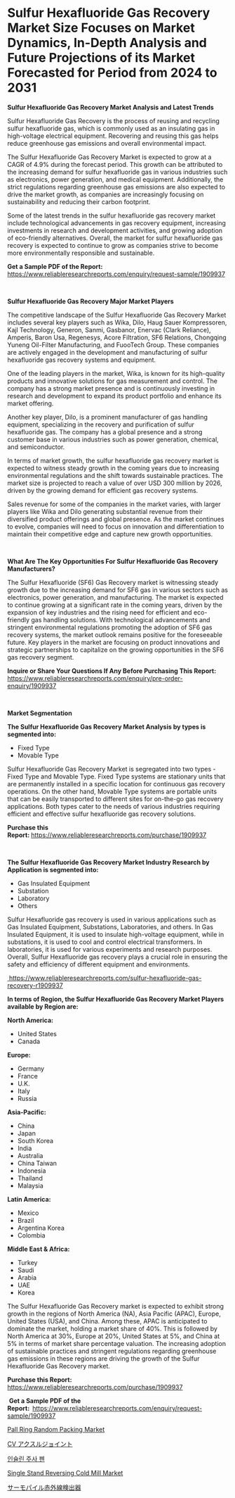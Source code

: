 <p><h1>Sulfur Hexafluoride Gas Recovery Market Size Focuses on Market Dynamics, In-Depth Analysis and Future Projections of its Market Forecasted for Period from 2024 to 2031</h1></p><p><strong>Sulfur Hexafluoride Gas Recovery Market Analysis and Latest Trends</strong></p>
<p><p>Sulfur Hexafluoride Gas Recovery is the process of reusing and recycling sulfur hexafluoride gas, which is commonly used as an insulating gas in high-voltage electrical equipment. Recovering and reusing this gas helps reduce greenhouse gas emissions and overall environmental impact.</p><p>The Sulfur Hexafluoride Gas Recovery Market is expected to grow at a CAGR of 4.9% during the forecast period. This growth can be attributed to the increasing demand for sulfur hexafluoride gas in various industries such as electronics, power generation, and medical equipment. Additionally, the strict regulations regarding greenhouse gas emissions are also expected to drive the market growth, as companies are increasingly focusing on sustainability and reducing their carbon footprint.</p><p>Some of the latest trends in the sulfur hexafluoride gas recovery market include technological advancements in gas recovery equipment, increasing investments in research and development activities, and growing adoption of eco-friendly alternatives. Overall, the market for sulfur hexafluoride gas recovery is expected to continue to grow as companies strive to become more environmentally responsible and sustainable.</p></p>
<p><strong>Get a Sample PDF of the Report:&nbsp;</strong> <a href="https://www.reliableresearchreports.com/enquiry/request-sample/1909937">https://www.reliableresearchreports.com/enquiry/request-sample/1909937</a></p>
<p>&nbsp;</p>
<p><strong>Sulfur Hexafluoride Gas Recovery Major Market Players</strong></p>
<p><p>The competitive landscape of the Sulfur Hexafluoride Gas Recovery Market includes several key players such as Wika, Dilo, Haug Sauer Kompressoren, Kajl Technology, Generon, Sanmi, Gasbanor, Enervac (Clark Reliance), Amperis, Baron Usa, Regenesys, Acore Filtration, SF6 Relations, Chongqing Yuneng Oil-Filter Manufacturing, and FuooTech Group. These companies are actively engaged in the development and manufacturing of sulfur hexafluoride gas recovery systems and equipment.</p><p>One of the leading players in the market, Wika, is known for its high-quality products and innovative solutions for gas measurement and control. The company has a strong market presence and is continuously investing in research and development to expand its product portfolio and enhance its market offering.</p><p>Another key player, Dilo, is a prominent manufacturer of gas handling equipment, specializing in the recovery and purification of sulfur hexafluoride gas. The company has a global presence and a strong customer base in various industries such as power generation, chemical, and semiconductor.</p><p>In terms of market growth, the sulfur hexafluoride gas recovery market is expected to witness steady growth in the coming years due to increasing environmental regulations and the shift towards sustainable practices. The market size is projected to reach a value of over USD 300 million by 2026, driven by the growing demand for efficient gas recovery systems.</p><p>Sales revenue for some of the companies in the market varies, with larger players like Wika and Dilo generating substantial revenue from their diversified product offerings and global presence. As the market continues to evolve, companies will need to focus on innovation and differentiation to maintain their competitive edge and capture new growth opportunities.</p></p>
<p>&nbsp;</p>
<p><strong>What Are The Key Opportunities For Sulfur Hexafluoride Gas Recovery Manufacturers?</strong></p>
<p><p>The Sulfur Hexafluoride (SF6) Gas Recovery market is witnessing steady growth due to the increasing demand for SF6 gas in various sectors such as electronics, power generation, and manufacturing. The market is expected to continue growing at a significant rate in the coming years, driven by the expansion of key industries and the rising need for efficient and eco-friendly gas handling solutions. With technological advancements and stringent environmental regulations promoting the adoption of SF6 gas recovery systems, the market outlook remains positive for the foreseeable future. Key players in the market are focusing on product innovations and strategic partnerships to capitalize on the growing opportunities in the SF6 gas recovery segment.</p></p>
<p><strong>Inquire or Share Your Questions If Any Before Purchasing This Report:</strong> <a href="https://www.reliableresearchreports.com/enquiry/pre-order-enquiry/1909937">https://www.reliableresearchreports.com/enquiry/pre-order-enquiry/1909937</a></p>
<p>&nbsp;</p>
<p><strong>Market Segmentation</strong></p>
<p><strong>The Sulfur Hexafluoride Gas Recovery Market Analysis by types is segmented into:</strong></p>
<p><ul><li>Fixed Type</li><li>Movable Type</li></ul></p>
<p><p>Sulfur Hexafluoride Gas Recovery Market is segregated into two types - Fixed Type and Movable Type. Fixed Type systems are stationary units that are permanently installed in a specific location for continuous gas recovery operations. On the other hand, Movable Type systems are portable units that can be easily transported to different sites for on-the-go gas recovery applications. Both types cater to the needs of various industries requiring efficient and effective sulfur hexafluoride gas recovery solutions.</p></p>
<p><strong>Purchase this Report:&nbsp;</strong><a href="https://www.reliableresearchreports.com/purchase/1909937">https://www.reliableresearchreports.com/purchase/1909937</a></p>
<p>&nbsp;</p>
<p><strong>The Sulfur Hexafluoride Gas Recovery Market Industry Research by Application is segmented into:</strong></p>
<p><ul><li>Gas Insulated Equipment</li><li>Substation</li><li>Laboratory</li><li>Others</li></ul></p>
<p><p>Sulfur Hexafluoride gas recovery is used in various applications such as Gas Insulated Equipment, Substations, Laboratories, and others. In Gas Insulated Equipment, it is used to insulate high-voltage equipment, while in substations, it is used to cool and control electrical transformers. In laboratories, it is used for various experiments and research purposes. Overall, Sulfur Hexafluoride gas recovery plays a crucial role in ensuring the safety and efficiency of different equipment and environments.</p></p>
<p><a href="https://www.reliableresearchreports.com/sulfur-hexafluoride-gas-recovery-r1909937">&nbsp;https://www.reliableresearchreports.com/sulfur-hexafluoride-gas-recovery-r1909937</a></p>
<p><strong>In terms of Region, the Sulfur Hexafluoride Gas Recovery Market Players available by Region are:</strong></p>
<p>
    <p> <strong> North America: </strong>
        <ul>
            <li>United States</li>
            <li>Canada</li>
        </ul>
        </p> 
    <p> <strong> Europe: </strong>
        <ul>
            <li>Germany</li>
            <li>France</li>
            <li>U.K.</li>
            <li>Italy</li>
            <li>Russia</li>
        </ul>
        </p> 
    <p> <strong> Asia-Pacific: </strong>
        <ul>
            <li>China</li>
            <li>Japan</li>
            <li>South Korea</li>
            <li>India</li>
            <li>Australia</li>
            <li>China Taiwan</li>
            <li>Indonesia</li>
            <li>Thailand</li>
            <li>Malaysia</li>
        </ul>
        </p> 
    <p> <strong> Latin America: </strong>
        <ul>
            <li>Mexico</li>
            <li>Brazil</li>
            <li>Argentina Korea</li>
            <li>Colombia</li>
        </ul>
        </p> 
    <p> <strong> Middle East & Africa: </strong>
        <ul>
            <li>Turkey</li>
            <li>Saudi</li>
            <li>Arabia</li>
            <li>UAE</li>
            <li>Korea</li>
        </ul>
    </p>
    </p>
<p><p>The Sulfur Hexafluoride Gas Recovery market is expected to exhibit strong growth in the regions of North America (NA), Asia Pacific (APAC), Europe, United States (USA), and China. Among these, APAC is anticipated to dominate the market, holding a market share of 40%. This is followed by North America at 30%, Europe at 20%, United States at 5%, and China at 5% in terms of market share percentage valuation. The increasing adoption of sustainable practices and stringent regulations regarding greenhouse gas emissions in these regions are driving the growth of the Sulfur Hexafluoride Gas Recovery market.</p></p>
<p><strong>Purchase this Report: </strong><a href="https://www.reliableresearchreports.com/purchase/1909937">https://www.reliableresearchreports.com/purchase/1909937</a></p>
<p>&nbsp;<strong>Get a Sample PDF of the Report:&nbsp;&nbsp;</strong><a href="https://www.reliableresearchreports.com/enquiry/request-sample/1909937">https://www.reliableresearchreports.com/enquiry/request-sample/1909937</a></p>
<p><strong></strong></p>
<p><p><a href="https://issuu.com/reportprime-2/docs/pall-ring-random-packing-market-size-2030.pptx">Pall Ring Random Packing Market</a></p><p><a href="https://medium.com/@diegomoen2016/cv%E3%82%A2%E3%82%AF%E3%82%B9%E3%83%AB%E3%82%B8%E3%83%A7%E3%82%A4%E3%83%B3%E3%83%88%E3%81%AE%E5%B8%82%E5%A0%B4%E5%88%86%E6%9E%90%E3%81%A82024%E5%B9%B4%E3%81%8B%E3%82%892031%E5%B9%B4%E3%81%BE%E3%81%A7%E3%81%AE%E4%BA%88%E6%B8%AC%E3%81%95%E3%82%8C%E3%82%8B%E3%82%B5%E3%82%A4%E3%82%BA-e508f203ce55">CV アクスルジョイント</a></p><p><a href="https://medium.com/@deborahward03/%EC%9D%B8%EC%8A%90%EB%A6%B0-%EC%A3%BC%EC%82%AC-%ED%8E%9C-%EC%8B%9C%EC%9E%A5-%EC%A0%90%EC%9C%A0%EC%9C%A8-%EB%B3%80%ED%99%94-%EB%B0%8F-%EC%8B%9C%EC%9E%A5-%EC%84%B1%EC%9E%A5-%EC%B6%94%EC%9D%B4-2024%EB%85%84-2031%EB%85%84-e8c562421275">인슐린 주사 펜</a></p><p><a href="https://github.com/brenzgnarento/Market-Research-Report-List-2/blob/main/single-stand-reversing-cold-mill-market.md">Single Stand Reversing Cold Mill Market</a></p><p><a href="https://medium.com/@jonathandavies84/%E3%82%B5%E3%83%BC%E3%83%A2%E3%83%91%E3%82%A4%E3%83%AB%E8%B5%A4%E5%A4%96%E7%B7%9A%E6%A4%9C%E5%87%BA%E5%99%A8%E3%81%AE%E5%B8%82%E5%A0%B4%E5%B1%95%E6%9C%9B-%E6%A5%AD%E7%95%8C%E6%A6%82%E8%A6%81%E3%81%A8%E4%BA%88%E6%B8%AC-2024%E5%B9%B4%E3%81%8B%E3%82%892031%E5%B9%B4-dd38f469caf6">サーモパイル赤外線検出器</a></p></p>